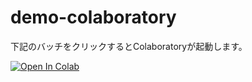 # demo-colaboratory
下記のバッチをクリックするとColaboratoryが起動します。

<a href="https://colab.research.google.com/github/NY57/demo-colaboratory/blob/main/demo.ipynb">
<img src="https://colab.research.google.com/assets/colab-badge.svg" alt="Open In Colab">
</a>